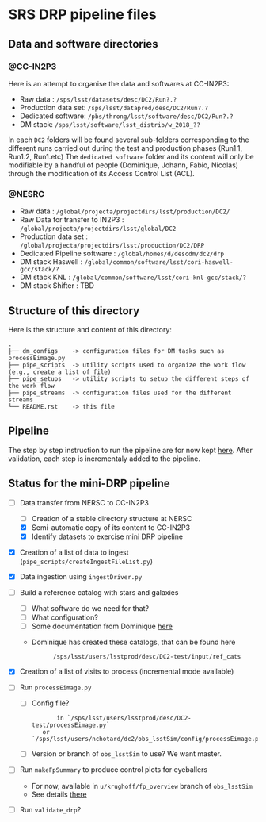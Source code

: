 # SRS DRP pipeline files

## Data and software directories

### @CC-IN2P3

Here is an attempt to organise the data and softwares at CC-IN2P3:

- Raw data : `/sps/lsst/datasets/desc/DC2/Run?.?`
- Production data set: `/sps/lsst/dataprod/desc/DC2/Run?.?`
- Dedicated software: `/pbs/throng/lsst/software/desc/DC2/Run?.?`
- DM stack: `/sps/lsst/software/lsst_distrib/w_2018_??`

In each `DC2` folders will be found several sub-folders corresponding
to the different runs carried out during the test and production
phases (Run1.1, Run1.2, Run1.etc) The `dedicated software` folder and
its content will only be modifiable by a handful of people (Dominique,
Johann, Fabio, Nicolas) through the modification of its Access Control
List (ACL).

### @NESRC

- Raw data : `/global/projecta/projectdirs/lsst/production/DC2/`
- Raw Data for transfer to IN2P3 : `/global/projecta/projectdirs/lsst/global/DC2`
- Production data set : `/global/projecta/projectdirs/lsst/production/DC2/DRP`
- Dedicated Pipeline software : `/global/homes/d/descdm/dc2/drp`
- DM stack Haswell : `/global/common/software/lsst/cori-haswell-gcc/stack/?`
- DM stack KNL : `/global/common/software/lsst/cori-knl-gcc/stack/?`
- DM stack Shifter : TBD

## Structure of this directory

Here is the structure and content of this directory:

    .
    ├── dm_configs    -> configuration files for DM tasks such as processEimage.py
    ├── pipe_scripts  -> utility scripts used to organize the work flow (e.g., create a list of file) 
    ├── pipe_setups   -> utility scripts to setup the different steps of the work flow
    ├── pipe_streams  -> configuration files used for the different streams
    └── README.rst    -> this file


## Pipeline

The step by step instruction to run the pipeline are for now kept
[here](https://github.com/LSSTDESC/ImageProcessingPipelines/wiki/Step-by-step-instructions-for-initial-cross-check-of-DM-DC2). After
validation, each step is incrementaly added to the pipeline.

## Status for the mini-DRP pipeline

- [ ] Data transfer from NERSC to CC-IN2P3
  - [ ] Creation of a stable directory structure at NERSC
  - [x] Semi-automatic copy of its content to CC-IN2P3
  - [x] Identify datasets to exercise mini DRP pipeline
- [x] Creation of a list of data to ingest (`pipe_scripts/createIngestFileList.py`)
- [x] Data ingestion using `ingestDriver.py`
- [ ] Build a reference catalog with stars and galaxies
  - [ ] What software do we need for that?
  - [ ] What configuration?
  - [ ] Some documentation from Dominique [here](https://github.com/LSSTDESC/ImageProcessingPipelines/wiki/How-to-create-the-protoDC2-reference-catalog)
  - Dominique has created these catalogs, that can be found here

    	      /sps/lsst/users/lsstprod/desc/DC2-test/input/ref_cats

- [x] Creation of a list of visits to process (incremental mode available)
- [ ] Run `processEimage.py`
  - [ ] Config file?

      	       in `/sps/lsst/users/lsstprod/desc/DC2-test/processEimage.py`
	       or `/sps/lsst/users/nchotard/dc2/obs_lsstSim/config/processEimage.py`

  - [ ] Version or branch of `obs_lsstSim` to use? We want master.
- [ ] Run `makeFpSummary` to produce control plots for eyeballers
  - For now, available in `u/krughoff/fp_overview` branch of `obs_lsstSim`
  - See details [there](https://github.com/LSSTDESC/ImageProcessingPipelines/wiki/Step-by-step-instructions-for-initial-cross-check-of-DM-DC2#run-makefpsummarypy)
- [ ] Run `validate_drp`?
  






